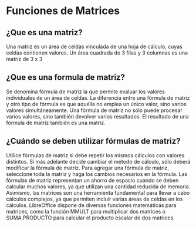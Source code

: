 # Funciones de Matrices
## ¿Que es una matriz?
Una matriz es un área de celdas vinculada de una hoja de cálculo, cuyas celdas contienen valores. Un área cuadrada de 3 filas y 3 columnas es una matriz de 3 x 3
## ¿Que es una formula de matriz?
Se denomina fórmula de matriz la que permite evaluar los valores individuales de un área de celdas. La diferencia entre una fórmula de matriz y otro tipo de fórmula es que aquélla no emplea un único valor, sino varios valores simultáneamente.
Una fórmula de matriz no sólo puede procesar varios valores, sino también devolver varios resultados. El resultado de una fórmula de matriz también es una matriz.
## ¿Cuándo se deben utilizar fórmulas de matriz?
Utilice fórmulas de matriz si debe repetir los mismos cálculos con valores distintos. Si más adelante decide cambiar el método de cálculo, sólo deberá modificar la fórmula de matriz. Para agregar una fórmula de matriz, seleccione toda la matriz y haga los cambios necesarios en la fórmula.
Las fórmulas de matriz representan un ahorro de espacio cuando se deben calcular muchos valores, ya que utilizan una cantidad reducida de memoria. Asimismo, las matrices son una herramienta fundamental para llevar a cabo cálculos complejos, ya que permiten incluir varias áreas de celdas en los cálculos. LibreOffice dispone de diversas funciones matemáticas para matrices, como la función MMULT para multiplicar dos matrices o SUMA.PRODUCTO para calcular el producto escalar de dos matrices.
